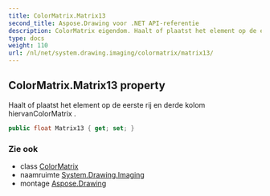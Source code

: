 ```yaml
---
title: ColorMatrix.Matrix13
second_title: Aspose.Drawing voor .NET API-referentie
description: ColorMatrix eigendom. Haalt of plaatst het element op de eerste rij en derde kolom hiervanColorMatrix .
type: docs
weight: 110
url: /nl/net/system.drawing.imaging/colormatrix/matrix13/
---
```

## ColorMatrix.Matrix13 property

Haalt of plaatst het element op de eerste rij en derde kolom hiervanColorMatrix .

```csharp
public float Matrix13 { get; set; }
```

### Zie ook

* class [ColorMatrix](../)
* naamruimte [System.Drawing.Imaging](../../colormatrix/)
* montage [Aspose.Drawing](../../../)


